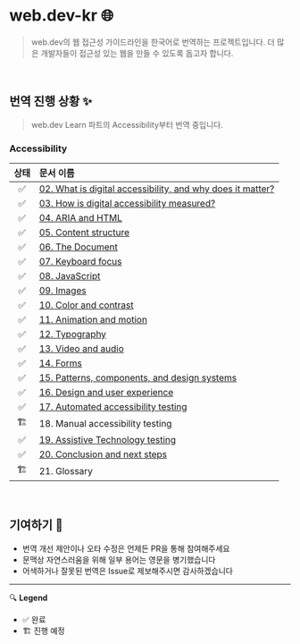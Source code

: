 # web.dev-kr 🌐

> web.dev의 웹 접근성 가이드라인을 한국어로 번역하는 프로젝트입니다. 더 많은 개발자들이 접근성 있는 웹을 만들 수 있도록 돕고자 합니다.

<br>

## 번역 진행 상황 ✨

> web.dev Learn 파트의 Accessibility부터 번역 중입니다.

### Accessibility

| 상태 | 문서 이름                                                                                                                                                                                                      |
| :--: | :------------------------------------------------------------------------------------------------------------------------------------------------------------------------------------------------------------- |
|  ✅  | [02. What is digital accessibility, and why does it matter?](https://github.com/woowa-ux-club/web.dev-kr/blob/main/Accessibility/2.What%20is%20digital%20accessibility%2C%20and%20why%20does%20it%20matter.md) |
|  ✅  | [03. How is digital accessibility measured?](https://github.com/woowa-ux-club/web.dev-kr/blob/main/Accessibility/3.How%20is%20digital%20accessibility%20measured.md)                                           |
|  ✅  | [04. ARIA and HTML](https://github.com/woowa-ux-club/web.dev-kr/blob/main/Accessibility/4.ARIA%20and%20HTML.md)                                                                                                |
|  ✅  | [05. Content structure](https://github.com/woowa-ux-club/web.dev-kr/blob/main/Accessibility/5.Content%20structure.md)                                                                                          |
|  ✅  | [06. The Document](https://github.com/woowa-ux-club/web.dev-kr/blob/main/Accessibility/6.The%20Document.md)                                                                                                    |
|  ✅  | [07. Keyboard focus](https://github.com/woowa-ux-club/web.dev-kr/blob/main/Accessibility/7.Keyboard%20focus.md)                                                                                                |
|  ✅  | [08. JavaScript](https://github.com/woowa-ux-club/web.dev-kr/blob/main/Accessibility/8.JavaScript.md)                                                                                                          |
|  ✅  | [09. Images](https://github.com/woowa-ux-club/web.dev-kr/blob/main/Accessibility/9.Images.md)                                                                                                                  |
|  ✅  | [10. Color and contrast](https://github.com/woowa-ux-club/web.dev-kr/blob/main/Accessibility/10.Color%20and%20contrast%20.md)                                                                                  |
|  ✅  | [11. Animation and motion](https://github.com/woowa-ux-club/web.dev-kr/blob/main/Accessibility/11.Animation%20and%20motion.md)                                                                                 |
|  ✅  | [12. Typography](https://github.com/woowa-ux-club/web.dev-kr/blob/main/Accessibility/12.Typography.md)                                                                                                         |
|  ✅  | [13. Video and audio](https://github.com/woowa-ux-club/web.dev-kr/blob/main/Accessibility/13.Video%20and%20audio.md)                                                                                           |
|  ✅  | [14. Forms](https://github.com/woowa-ux-club/web.dev-kr/blob/main/Accessibility/14.Forms.md)                                                                                                                   |
|  ✅  | [15. Patterns, components, and design systems](https://github.com/woowa-ux-club/web.dev-kr/blob/main/Accessibility/15.Patterns%2C%20components%2C%20and%20design%20systems.md)                                 |
|  ✅  | [16. Design and user experience](https://github.com/woowa-ux-club/web.dev-kr/blob/main/Accessibility/16.Design%20and%20user%20experience.md)                                                                   |
|  ✅  | [17. Automated accessibility testing](https://github.com/woowa-ux-club/web.dev-kr/blob/main/Accessibility/17.Automated%20accessibility%20testing.md)                                                           |
|  🏗️  | 18. Manual accessibility testing                                                                                                                                                                               |
|  ✅  | [19. Assistive Technology testing](https://github.com/woowa-ux-club/web.dev-kr/blob/main/Accessibility/19.Assistive%20Technology%20testing.md)                                                                 |
|  ✅  | [20. Conclusion and next steps](https://github.com/woowa-ux-club/web.dev-kr/blob/main/Accessibility/20.%20Conclusion%20and%20next%20steps.md)                                                                  |
|  🏗️  | 21. Glossary                                                                                                                                                                                                   |

<br>

## 기여하기 💞

- 번역 개선 제안이나 오타 수정은 언제든 PR을 통해 참여해주세요
- 문맥상 자연스러움을 위해 일부 용어는 영문을 병기했습니다
- 어색하거나 잘못된 번역은 Issue로 제보해주시면 감사하겠습니다

---

🔍 **Legend**

- ✅ 완료
- 🏗️ 진행 예정
